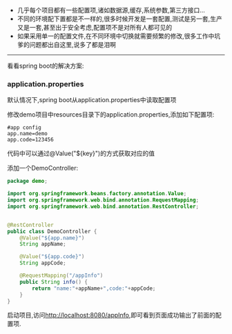 - 几乎每个项目都有一些配置项,诸如数据源,缓存,系统参数,第三方接口...
- 不同的环境配下置都是不一样的,很多时候开发是一套配置,测试是另一套,生产又是一套,甚至出于安全考虑,配置项不是对所有人都可见的
- 如果采用单一的配置文件,在不同环境中切换就需要频繁的修改,很多工作中坑爹的问题都出自这里,说多了都是泪啊

---
看看spring boot的解决方案:

### application.properties

默认情况下,spring boot从application.properties中读取配置项

修改demo项目中resources目录下的application.properties,添加如下配置项:
```properties
#app config
app.name=demo
app.code=123456
```

代码中可以通过@Value("${key}")的方式获取对应的值

添加一个DemoController:
```java
package demo;

import org.springframework.beans.factory.annotation.Value;
import org.springframework.web.bind.annotation.RequestMapping;
import org.springframework.web.bind.annotation.RestController;


@RestController
public class DemoController {
    @Value("${app.name}")
    String appName;

    @Value("${app.code}")
    String appCode;

    @RequestMapping("/appInfo")
    public String info() {
        return "name:"+appName+",code:"+appCode;
    }
}
```
启动项目,访问[http://localhost:8080/appInfo](http://localhost:8080/appInfo),即可看到页面成功输出了前面的配置项.

